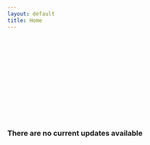 ```yaml
---
layout: default
title: Home
---
```




<br><br><br><br><br><br><br><br><br><br><br>
<div>
  <h3>There are no current updates available</h3>
</div>
